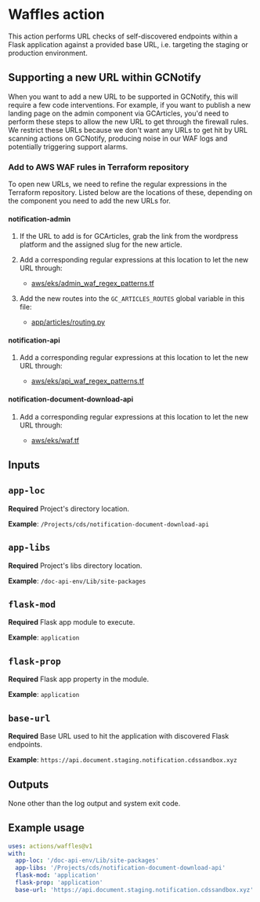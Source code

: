 # Waffles action

This action performs URL checks of self-discovered endpoints within a Flask
application against a provided base URL, i.e. targeting the staging or
production environment.

## Supporting a new URL within GCNotify

When you want to add a new URL to be supported in GCNotify, this will require
a few code interventions. For example, if you want to publish a new landing page
on the admin component via GCArticles, you'd need to perform these steps to allow
the new URL to get through the firewall rules. We restrict these URLs because
we don't want any URLs to get hit by URL scanning actions on GCNotify, producing
noise in our WAF logs and potentially triggering support alarms.

### Add to AWS WAF rules in Terraform repository

To open new URLs, we need to refine the regular expressions in the Terraform
repository. Listed below are the locations of these, depending on the component
you need to add the new URLs for.

#### notification-admin

1. If the URL to add is for GCArticles, grab the link from the wordpress
platform and the assigned slug for the new article.

2. Add a corresponding  regular expressions at this location to let the
new URL through:

   * [aws/eks/admin_waf_regex_patterns.tf](https://github.com/cds-snc/notification-terraform/blob/main/aws/eks/admin_waf_regex_patterns.tf)

3. Add the new routes into the `GC_ARTICLES_ROUTES` global variable in
this file:

   * [app/articles/routing.py](https://github.com/cds-snc/notification-admin/blob/97bd1e2762c8358af55cccb947496d5bc990a15d/app/articles/routing.py#L5)

#### notification-api

1. Add a corresponding  regular expressions at this location to let the
new URL through:

   * [aws/eks/api_waf_regex_patterns.tf](https://github.com/cds-snc/notification-terraform/blob/main/aws/lambda-api/api_waf_regex_patterns.tf)

#### notification-document-download-api

1. Add a corresponding  regular expressions at this location to let the
new URL through:

   * [aws/eks/waf.tf](https://github.com/cds-snc/notification-terraform/blob/1273707e7c4fe101f8c1a7d31ca3de421662a9e7/aws/eks/waf.tf#L615)

## Inputs

## `app-loc`

**Required** Project's directory location.

**Example**: `/Projects/cds/notification-document-download-api`

## `app-libs`

**Required** Project's libs directory location.

**Example**: `/doc-api-env/Lib/site-packages`

## `flask-mod`

**Required** Flask app module to execute.

**Example**: `application`

## `flask-prop`

**Required** Flask app property in the module.

**Example**: `application`

## `base-url`

**Required** Base URL used to hit the application with discovered Flask endpoints.

**Example**: `https://api.document.staging.notification.cdssandbox.xyz`

## Outputs

None other than the log output and system exit code.

## Example usage

```yaml
uses: actions/waffles@v1
with:
  app-loc: '/doc-api-env/Lib/site-packages'
  app-libs: '/Projects/cds/notification-document-download-api'
  flask-mod: 'application'
  flask-prop: 'application'
  base-url: 'https://api.document.staging.notification.cdssandbox.xyz'
```
